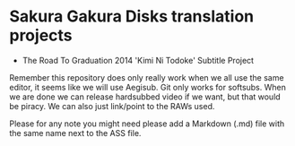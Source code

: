 # Sakura Gakura Disks translation projects
 * The Road To Graduation 2014 'Kimi Ni Todoke' Subtitle Project

Remember this repository does only really work when we all use the same editor, it seems like we will use Aegisub.
Git only works for softsubs. When we are done we can release hardsubbed video if we want, but that would be piracy. We can also just link/point to the RAWs used.

Please for any note you might need please add a Markdown (.md) file with the same name next to the ASS file.
